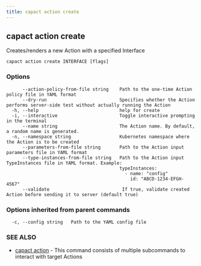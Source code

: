 ```yaml
---
title: capact action create
---
```


## capact action create

Creates/renders a new Action with a specified Interface

```
capact action create INTERFACE [flags]
```

### Options

```
      --action-policy-from-file string    Path to the one-time Action policy file in YAML format
      --dry-run                           Specifies whether the Action performs server-side test without actually running the Action
  -h, --help                              help for create
  -i, --interactive                       Toggle interactive prompting in the terminal
      --name string                       The Action name. By default, a random name is generated.
  -n, --namespace string                  Kubernetes namespace where the Action is to be created
      --parameters-from-file string       Path to the Action input parameters file in YAML format
      --type-instances-from-file string   Path to the Action input TypeInstances file in YAML format. Example:
                                          typeInstances:
                                            - name: "config"
                                              id: "ABCD-1234-EFGH-4567"
      --validate                           If true, validate created Action before sending it to server (default true)
```

### Options inherited from parent commands

```
  -c, --config string   Path to the YAML config file
```

### SEE ALSO

* [capact action](capact_action.md)	 - This command consists of multiple subcommands to interact with target Actions

